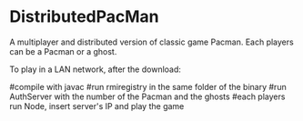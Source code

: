# DistributedPacMan
A multiplayer and distributed version of classic game Pacman. Each players can be a Pacman or a ghost.

To play in a LAN network, after the download:

#compile with javac
#run rmiregistry in the same folder of the binary
#run AuthServer with the number of the Pacman and the ghosts
#each players run Node, insert server's IP and play the game


